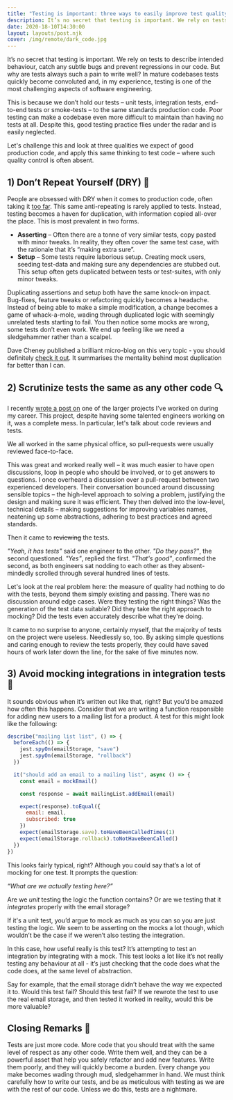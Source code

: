 ```yaml
---
title: "Testing is important: three ways to easily improve test quality"
description: It’s no secret that testing is important. We rely on tests to describe intended behaviour, catch any subtle bugs and prevent regressions in our code. But why are tests always such a pain to write well?
date: 2020-18-10T14:30:00
layout: layouts/post.njk
cover: /img/remote/dark_code.jpg
---
```


It’s no secret that testing is important. We rely on tests to describe intended behaviour, catch any subtle bugs and prevent regressions in our code. But why are tests always such a pain to write well? In mature codebases tests quickly become convoluted and, in my experience, testing is one of the most challenging aspects of software engineering.

This is because we don’t hold our tests – unit tests, integration tests, end-to-end tests or smoke-tests – to the same standards production code. Poor testing can make a codebase even more difficult to maintain than having no tests at all. Despite this, good testing practice flies under the radar and is easily neglected.

Let's challenge this and look at three qualities we expect of good production code, and apply this same thinking to test code – where such quality control is often absent.


## 1) Don’t Repeat Yourself (DRY) 🔁

People are obsessed with DRY when it comes to production code, often taking it [too far](https://dev.to/wuz/stop-trying-to-be-so-dry-instead-write-everything-twice-wet-5g33). This same anti-repeating is rarely applied to tests. Instead, testing becomes a haven for duplication, with information copied all-over the place. This is most prevalent in two forms.
- **Asserting** – Often there are a tonne of very similar tests, copy pasted with minor tweaks. In reality, they often cover the same test case, with the rationale that it’s “making extra sure”.
- **Setup** – Some tests require laborious setup. Creating mock users, seeding test-data and making sure any dependencies are stubbed out. This setup often gets duplicated between tests or test-suites, with only minor tweaks.

Duplicating assertions and setup both have the same knock-on impact. Bug-fixes, feature tweaks or refactoring quickly becomes a headache. Instead of being able to make a simple modification, a change becomes a game of whack-a-mole, wading through duplicated logic with seemingly unrelated tests starting to fail. You then notice some mocks are wrong, some tests don’t even work. We end up feeling like we need a sledgehammer rather than a scalpel.

Dave Cheney published a brilliant micro-blog on this very topic - you should definitely [check it out](https://dave.cheney.net/2020/12/15/the-story-of-the-one-line-fix). It summarises the mentality behind most duplication far better than I can.

## 2) Scrutinize tests the same as any other code 🔍

I recently [wrote a post on](https://dgls.dev/posts/avoid-utils/) one of the larger projects I’ve worked on during my career. This project, despite having some talented engineers working on it, was a complete mess. In particular, let's talk about code reviews and tests.

We all worked in the same physical office, so pull-requests were usually reviewed face-to-face.

This was great and worked really well – it was much easier to have open discussions, loop in people who should be involved, or to get answers to questions. I once overheard a discussion over a pull-request between two experienced developers. Their conversation bounced around discussing sensible topics – the high-level approach to solving a problem, justifying the design and making sure it was efficient. They then delved into the low-level, technical details – making suggestions for improving variables names, neatening up some abstractions, adhering to best practices and agreed standards.

Then it came to ~~reviewing~~ the tests.

*"Yeah, it has tests"* said one engineer to the other. *"Do they pass?"*, the second questioned. *"Yes"*, replied the first. *"That's good"*, confirmed the second, as both engineers sat nodding to each other as they absent-mindedly scrolled through several hundred lines of tests.

Let's look at the real problem here: the measure of quality had nothing to do with the tests, beyond them simply existing and passing. There was no discussion around edge cases. Were they testing the right things? Was the generation of the test data suitable? Did they take the right approach to mocking? Did the tests even accurately describe what they're doing.

It came to no surprise to anyone, certainly myself, that the majority of tests on the project were useless. Needlessly so, too. By asking simple questions and caring enough to review the tests properly, they could have saved hours of work later down the line, for the sake of five minutes now.

## 3) Avoid mocking integrations in integration tests 🔗

It sounds obvious when it’s written out like that, right? But you’d be amazed how often this happens. Consider that we are writing a function responsible for adding new users to a mailing list for a product. A test for this might look like the following:

```javascript
describe("mailing list list", () => {
  beforeEach(() => {
    jest.spyOn(emailStorage, "save")
    jest.spyOn(emailStorage, "rollback")
  })

  it("should add an email to a mailing list", async () => {
    const email = mockEmail()

    const response = await mailingList.addEmail(email)

    expect(response).toEqual({
      email: email,
      subscribed: true
    })
    expect(emailStorage.save).toHaveBeenCalledTimes(1)
    expect(emailStorage.rollback).toNotHaveBeenCalled()
  })
})
```

This looks fairly typical, right? Although you could say that’s a lot of mocking for one test. It prompts the question:

*“What are we actually testing here?”*

Are we *unit* testing the logic the function contains? Or are we testing that it *integrates* properly with the email storage?

If it's a unit test, you’d argue to mock as much as you can so you are just testing the logic.  We seem to be asserting on the mocks a lot though, which wouldn’t be the case if we weren’t also testing the integration.

In this case, how useful really is this test? It’s attempting to test an integration by integrating with a mock. This test looks a lot like it’s not really testing any behaviour at all - it’s just checking that the code does what the code does, at the same level of abstraction.

Say for example, that the email storage didn’t behave the way we expected it to. Would this test fail? Should this test fail? If we rewrote the test to use the real email storage, and then tested it worked in reality, would this be more valuable?


## Closing Remarks 💬

Tests are just more code. More code that you should treat with the same level of respect as any other code. Write them well, and they can be a powerful asset that help you safely refactor and add new features. Write them poorly, and they will quickly become a burden. Every change you make becomes wading through mud, sledgehammer in hand. We must think carefully how to write our tests, and be as meticulous with testing as we are with the rest of our code. Unless we do this, tests are a nightmare.

